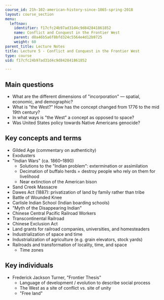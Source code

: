 ```yaml
---
course_id: 21h-102-american-history-since-1865-spring-2018
layout: course_section
menu:
  leftnav:
    identifier: f17cfc24b97ad31d4c9d842841861852
    name: Conflict and Conquest in the Frontier West
    parent: d8a46b5a6f8bfd324c5564e4d12b9725
    weight: 60
parent_title: Lecture Notes
title: Lecture 5 - Conflict and Conquest in the Frontier West
type: course
uid: f17cfc24b97ad31d4c9d842841861852

---
```


Main questions
--------------

*   What are the different dimensions of "incorporation" — spatial, economic, and demographic?
*   What is "the West?" How has the concept changed from 1776 to the mid 19th century?
*   In what ways is "the West" a concept as opposed to space?
*   Was United States policy towards Native Americans genocide?

Key concepts and terms
----------------------

*   Gilded Age (commentary on authenticity)
*   Exodusters
*   "Indian Wars" (ca. 1860–1890)  
    *   Solutions to the "Indian problem": extermination or assimilation
    *   Decimation of buffalo herds = destroy people who rely on them for livelihood
    *   Near extinction of the American bison
*   Sand Creek Massacre
*   Dawes Act (1887): privatization of land by family rather than tribe
*   Battle of Wounded Knee
*   Carlisle Indian School (Indian boarding schools)
*   "Myth of the Disappearing Indian"
*   Chinese Central Pacific Railroad Workers
*   Transcontinental Railroad
*   Chinese Exclusion Act
*   Land grants for railroad companies, universities, and homesteaders
*   Industrialization of space and time
*   Industrialization of agriculture (e.g. grain elevators, stock yards)
*   Railroads and transformation of locality, time, and space  
    *   Time zones

Key individuals
---------------

*   Frederick Jackson Turner, "Frontier Thesis"  
    *   Language of development / evolution to describe social process
    *   The West as a site of conflict vs. site of unity
    *   "Free land"